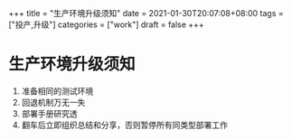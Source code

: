 +++
title = "生产环境升级须知"
date = 2021-01-30T20:07:08+08:00
tags = ["投产,升级"]
categories = ["work"]
draft = false
+++
# 生产环境升级须知

1. 准备相同的测试环境
2. 回退机制万无一失
3. 部署手册研究透
4. 翻车后立即组织总结和分享，否则暂停所有同类型部署工作
